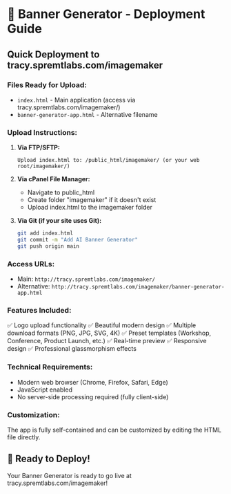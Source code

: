 # 🎨 Banner Generator - Deployment Guide

## Quick Deployment to tracy.spremtlabs.com/imagemaker

### Files Ready for Upload:
- `index.html` - Main application (access via tracy.spremtlabs.com/imagemaker/)
- `banner-generator-app.html` - Alternative filename

### Upload Instructions:

1. **Via FTP/SFTP:**
   ```
   Upload index.html to: /public_html/imagemaker/ (or your web root/imagemaker/)
   ```

2. **Via cPanel File Manager:**
   - Navigate to public_html
   - Create folder "imagemaker" if it doesn't exist
   - Upload index.html to the imagemaker folder

3. **Via Git (if your site uses Git):**
   ```bash
   git add index.html
   git commit -m "Add AI Banner Generator"
   git push origin main
   ```

### Access URLs:
- Main: `http://tracy.spremtlabs.com/imagemaker/`
- Alternative: `http://tracy.spremtlabs.com/imagemaker/banner-generator-app.html`

### Features Included:
✅ Logo upload functionality
✅ Beautiful modern design
✅ Multiple download formats (PNG, JPG, SVG, 4K)
✅ Preset templates (Workshop, Conference, Product Launch, etc.)
✅ Real-time preview
✅ Responsive design
✅ Professional glassmorphism effects

### Technical Requirements:
- Modern web browser (Chrome, Firefox, Safari, Edge)
- JavaScript enabled
- No server-side processing required (fully client-side)

### Customization:
The app is fully self-contained and can be customized by editing the HTML file directly.

## 🎯 Ready to Deploy!

Your Banner Generator is ready to go live at tracy.spremtlabs.com/imagemaker!
